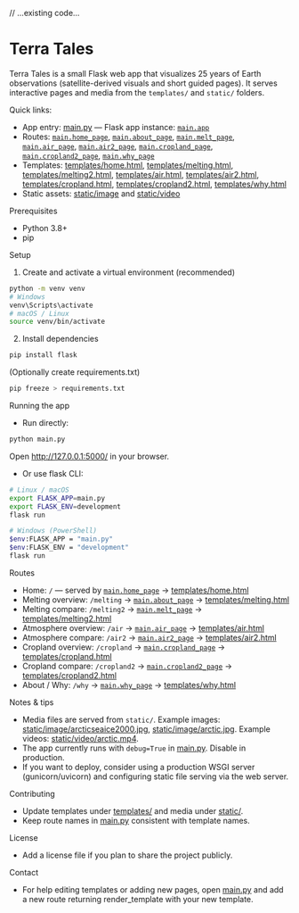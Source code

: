 // ...existing code...
# Terra Tales

Terra Tales is a small Flask web app that visualizes 25 years of Earth observations (satellite-derived visuals and short guided pages). It serves interactive pages and media from the `templates/` and `static/` folders.

Quick links:
- App entry: [main.py](main.py) — Flask app instance: [`main.app`](main.py)
- Routes: [`main.home_page`](main.py), [`main.about_page`](main.py), [`main.melt_page`](main.py), [`main.air_page`](main.py), [`main.air2_page`](main.py), [`main.cropland_page`](main.py), [`main.cropland2_page`](main.py), [`main.why_page`](main.py)
- Templates: [templates/home.html](templates/home.html), [templates/melting.html](templates/melting.html), [templates/melting2.html](templates/melting2.html), [templates/air.html](templates/air.html), [templates/air2.html](templates/air2.html), [templates/cropland.html](templates/cropland.html), [templates/cropland2.html](templates/cropland2.html), [templates/why.html](templates/why.html)
- Static assets: [static/image](static/image) and [static/video](static/video)

Prerequisites
- Python 3.8+
- pip

Setup

1. Create and activate a virtual environment (recommended)
```bash
python -m venv venv
# Windows
venv\Scripts\activate
# macOS / Linux
source venv/bin/activate
```

2. Install dependencies
```bash
pip install flask
```

(Optionally create requirements.txt)
```bash
pip freeze > requirements.txt
```

Running the app

- Run directly:
```bash
python main.py
```
Open http://127.0.0.1:5000/ in your browser.

- Or use flask CLI:
```bash
# Linux / macOS
export FLASK_APP=main.py
export FLASK_ENV=development
flask run

# Windows (PowerShell)
$env:FLASK_APP = "main.py"
$env:FLASK_ENV = "development"
flask run
```

Routes
- Home: `/` — served by [`main.home_page`](main.py) -> [templates/home.html](templates/home.html)
- Melting overview: `/melting` -> [`main.about_page`](main.py) -> [templates/melting.html](templates/melting.html)
- Melting compare: `/melting2` -> [`main.melt_page`](main.py) -> [templates/melting2.html](templates/melting2.html)
- Atmosphere overview: `/air` -> [`main.air_page`](main.py) -> [templates/air.html](templates/air.html)
- Atmosphere compare: `/air2` -> [`main.air2_page`](main.py) -> [templates/air2.html](templates/air2.html)
- Cropland overview: `/cropland` -> [`main.cropland_page`](main.py) -> [templates/cropland.html](templates/cropland.html)
- Cropland compare: `/cropland2` -> [`main.cropland2_page`](main.py) -> [templates/cropland2.html](templates/cropland2.html)
- About / Why: `/why` -> [`main.why_page`](main.py) -> [templates/why.html](templates/why.html)

Notes & tips
- Media files are served from `static/`. Example images: [static/image/arcticseaice2000.jpg](static/image/arcticseaice2000.jpg), [static/image/arctic.jpg](static/image/arctic.jpg). Example videos: [static/video/arctic.mp4](static/video/arctic.mp4).
- The app currently runs with `debug=True` in [main.py](main.py). Disable in production.
- If you want to deploy, consider using a production WSGI server (gunicorn/uvicorn) and configuring static file serving via the web server.

Contributing
- Update templates under [templates/](templates/) and media under [static/](static/).
- Keep route names in [main.py](main.py) consistent with template names.

License
- Add a license file if you plan to share the project publicly.

Contact
- For help editing templates or adding new pages, open [main.py](main.py) and add a new route returning render_template with your new template.

